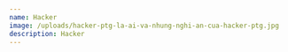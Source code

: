 ```yaml
---
name: Hacker
image: /uploads/hacker-ptg-la-ai-va-nhung-nghi-an-cua-hacker-ptg.jpg
description: Hacker
---
```


